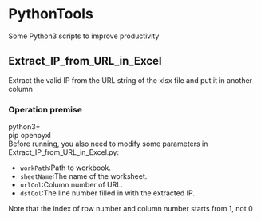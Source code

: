 PythonTools
====
Some Python3 scripts to improve productivity<br>

## Extract_IP_from_URL_in_Excel<br>
Extract the valid IP from the URL string of the xlsx file and put it in another column
### Operation premise<br>
python3+<br>
pip openpyxl<br>
Before running, you also need to modify some parameters in Extract_IP_from_URL_in_Excel.py:<br>
* `workPath`:Path to workbook.
* `sheetName`:The name of the worksheet.
* `urlCol`:Column number of URL.
* `dstCol`:The line number filled in with the extracted IP.<br>

Note that the index of row number and column number starts from 1, not 0
